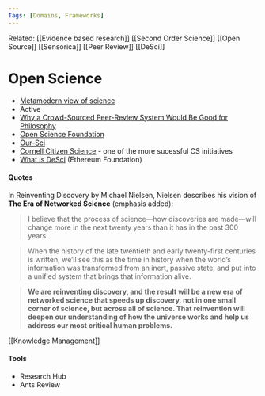 ```yaml
---
Tags: [Domains, Frameworks]
---
```

Related: [[Evidence based research]] [[Second Order Science]] [[Open Source]] [[Sensorica]] [[Peer Review]] [[DeSci]]

# Open Science
- [Metamodern view of science](http://metamoderna.org/metamodern-view-of-science/?lang=en)
- Active 
- [Why a Crowd-Sourced Peer-Review System Would Be Good for Philosophy](https://dailynous.com/2022/02/07/why-a-crowd-sourced-peer-review-system-would-be-good-for-philosophy-guest-post/)
- [Open Science Foundation](https://osf.io/)
- [Our-Sci](https://www.our-sci.net/) 
- [Cornell Citizen Science](https://www.birds.cornell.edu/citizenscience) - one of the more sucessful CS initiatives 
- [What is DeSci](https://ethereum.org/en/desci/) (Ethereum Foundation)

#### Quotes
In Reinventing Discovery by Michael Nielsen, Nielsen describes his vision of **The Era of Networked Science** (emphasis added):

> I believe that the process of science—how discoveries are made—will change more in the next twenty years than it has in the past 300 years.

> When the history of the late twentieth and early twenty-first centuries is written, we’ll see this as the time in history when the world’s information was transformed from an inert, passive state, and put into a unified system that brings that information alive.

> **We are reinventing discovery, and the result will be a new era of networked science that speeds up discovery, not in one small corner of science, but across all of science. That reinvention will deepen our understanding of how the universe works and help us address our most critical human problems.**

[[Knowledge Management]]


#### Tools
- Research Hub
- Ants Review